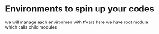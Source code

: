 # Environments to spin up your codes
we will manage each environmen with tfvars 
here we have root module which calls child modules 


